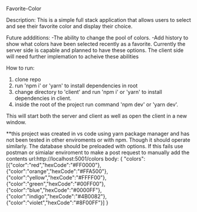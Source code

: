 Favorite-Color

Description: 
    This is a simple full stack application that allows users to select and see their favorite color and display their choice. 

Future addditions:
    -The ability to change the pool of colors.
    -Add history to show what colors have been selected recently as a favorite.
    Currently the server side is capable and planned to have these options. The client side will need further implemation to acheive these abilities

How to run: 
  1) clone repo
  2) run 'npm i' or 'yarn' to install dependencies in root
  3) change directory to 'client' and run 'npm i' or 'yarn' to install     dependencies in client.
  4) inside the root of the project run command 'npm dev' or 'yarn dev'. 
  
  This will start both the server and client as well as open the client in a new window.

  **this project was created in vs code using yarn package manager and has not been tested in other enviroments or with npm. Though it should operate
  similarly. The database should be preloaded with options. If this fails use postman or simialar enviroment to make a post request to manually add the contents 
  url:http://localhost:5001/colors
  body: {
    "colors":[{"color":"red","hexCode":"#FF0000"}, {"color":"orange","hexCode":"#FFA500"}, {"color":"yellow","hexCode":"#FFFF00"}, {"color":"green","hexCode":"#00FF00"}, {"color":"blue","hexCode":"#0000FF"}, {"color":"indigo","hexCode":"#4B0082"},{"color":"violet","hexCode":"#8F00FF"}] 
   } 
